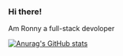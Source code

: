 ### Hi there!

 Am Ronny a full-stack devoloper 
 
 [![Anurag's GitHub stats](https://github-readme-stats.vercel.app/api?username=OPunga)](https://github.com/anuraghazra/github-readme-stats)
